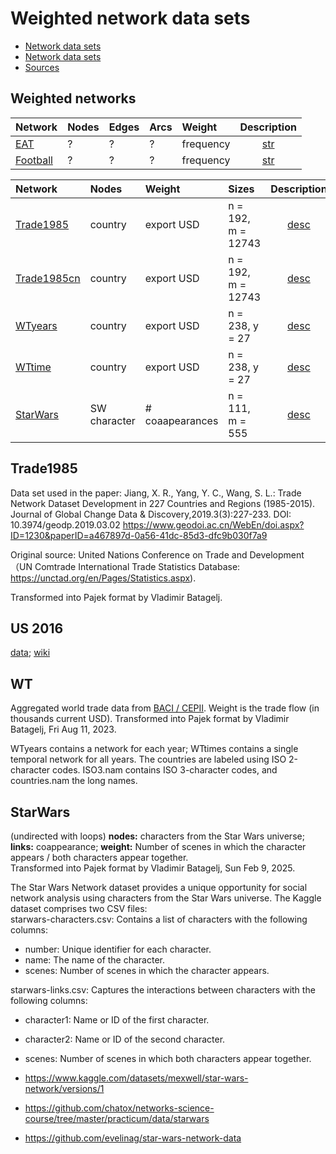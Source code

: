 # Weighted network data sets

* [Network data sets](https://github.com/bavla/Nets/tree/master/data)
* [Network data sets](http://vladowiki.fmf.uni-lj.si/doku.php?id=vlado:ed:ss:dat)
* [Sources](https://github.com/BS-SNS/Public/tree/main/data)

## Weighted networks

| Network | Nodes | Edges | Arcs | Weight | Description |
| :---         |     :---       |     :---       |     :---       |     :---       |      :---:   |
| [EAT](http://vlado.fmf.uni-lj.si/pub/networks/data/dic/eat/Eat.htm)   | ?    | ? | ? | frequency     | [str](https://github.com/bavla/ibm3m/blob/master/data/str/VisTest.md)     |
| [Football](http://vlado.fmf.uni-lj.si/pub/networks/data/sport/football.htm)   | ?    | ? | ? | frequency     | [str](https://github.com/bavla/ibm3m/blob/master/data/str/VisTest.md)     |


| Network | Nodes    | Weight    |  Sizes | Description |
| :---         |     :---       |     :---       |     :---       |      :---:   |
| [Trade1985](https://raw.githubusercontent.com/bavla/wNets/main/Data/Trade1985.net)   | country    | export USD    | n = 192, m = 12743    | [desc](https://github.com/bavla/wNets/blob/main/Data/README.md#trade1985)     |
| [Trade1985cn](https://raw.githubusercontent.com/bavla/wNets/main/Data/Trade1985cn.net)   | country    | export USD    | n = 192, m = 12743      | [desc](https://github.com/bavla/wNets/blob/main/Data/README.md#trade1985)     |
| [WTyears](https://raw.githubusercontent.com/bavla/wNets/main/Data/WTyears.zip)   | country    | export USD    | n = 238, y = 27    | [desc](https://github.com/bavla/wNets/blob/main/Data/README.md#WT)     |
| [WTtime](https://raw.githubusercontent.com/bavla/wNets/main/Data/WRtime.zip)   | country    | export USD    | n = 238, y = 27      | [desc](https://github.com/bavla/wNets/blob/main/Data/README.md#WT)     |
| [StarWars](https://raw.githubusercontent.com/bavla/wNets/main/Data/StarWarsE.net)   | SW character  | # coaapearances    | n = 111, m = 555      | [desc](https://github.com/bavla/wNets/blob/main/Data/README.md#starwars)     |

## Trade1985

Data set used in the paper:
Jiang, X. R., Yang, Y. C., Wang, S. L.: Trade Network Dataset Development in 227 Countries and Regions (1985-2015). 
   Journal of Global Change Data & Discovery,2019.3(3):227-233. DOI: 10.3974/geodp.2019.03.02
 https://www.geodoi.ac.cn/WebEn/doi.aspx?ID=1230&paperID=a467897d-0a56-41dc-85d3-dfc9b030f7a9
 
Original source: United Nations Conference on Trade and Development（UN Comtrade International Trade Statistics Database: https://unctad.org/en/Pages/Statistics.aspx).

Transformed into Pajek format by Vladimir Batagelj.

## US 2016

[data](https://github.com/bavla/cluRC/tree/master/data); [wiki](http://vladowiki.fmf.uni-lj.si/doku.php?id=pro:relc:us)

## WT

Aggregated world trade data from [BACI / CEPII](http://www.cepii.fr/CEPII/en/bdd_modele/bdd_modele_item.asp?id=37). Weight is the trade flow (in thousands current USD). Transformed into Pajek format by Vladimir Batagelj, Fri Aug 11, 2023.

WTyears contains a network for each year; WTtimes contains a single temporal network for all years. The countries are labeled using ISO 2-character codes.
ISO3.nam contains ISO 3-character codes, and countries.nam the long names.

## StarWars 

(undirected with loops)
**nodes:** characters from the Star Wars universe; **links:** coappearance; **weight:** Number of scenes in which the character appears / both characters appear together.<br />
Transformed into Pajek format by Vladimir Batagelj, Sun Feb 9, 2025.

The Star Wars Network dataset provides a unique opportunity for social network analysis using characters from the Star Wars universe. The Kaggle dataset comprises two CSV files:<br />starwars-characters.csv: Contains a list of characters with the following columns:
- number: Unique identifier for each character.
- name: The name of the character.
- scenes: Number of scenes in which the character appears.

starwars-links.csv: Captures the interactions between characters with the following columns:
- character1: Name or ID of the first character.
- character2: Name or ID of the second character.
- scenes: Number of scenes in which both characters appear together.

- https://www.kaggle.com/datasets/mexwell/star-wars-network/versions/1
- https://github.com/chatox/networks-science-course/tree/master/practicum/data/starwars
- https://github.com/evelinag/star-wars-network-data


